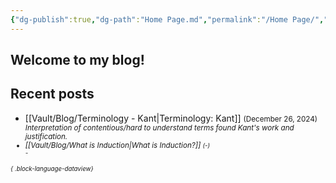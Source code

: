 ```yaml
---
{"dg-publish":true,"dg-path":"Home Page.md","permalink":"/Home Page/","tags":["gardenEntry"],"created":"2024-12-21T20:35:51.089-05:00","updated":"2024-12-26T21:10:44.554-05:00"}
---
```


## Welcome to my blog! 


## Recent posts
- [[Vault/Blog/Terminology - Kant\|Terminology: Kant]] <small>(December 26, 2024)<br><i>Interpretation of contentious/hard to understand terms found Kant's work and justification.
- [[Vault/Blog/What is Induction\|What is Induction?]] <small>(\-)<br><i>\-

{ .block-language-dataview}